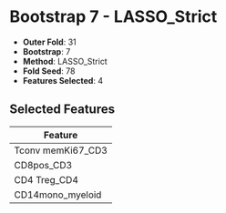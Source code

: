 # Bootstrap 7 - LASSO_Strict

- **Outer Fold**: 31
- **Bootstrap**: 7
- **Method**: LASSO_Strict
- **Fold Seed**: 78
- **Features Selected**: 4

## Selected Features

| Feature |
|---------|
| Tconv memKi67_CD3 |
| CD8pos_CD3 |
| CD4 Treg_CD4 |
| CD14mono_myeloid |
